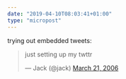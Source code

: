 ```yaml
---
date: "2019-04-10T08:03:41+01:00"
type: "micropost"
---
```

trying out embedded tweets:

<!--more-->

<blockquote class="twitter-tweet" data-lang="en">
  <p lang="en" dir="ltr">just setting up my twttr</p>&mdash; Jack (@jack) <a href="https://twitter.com/jack/status/20">March 21, 2006</a>
</blockquote>